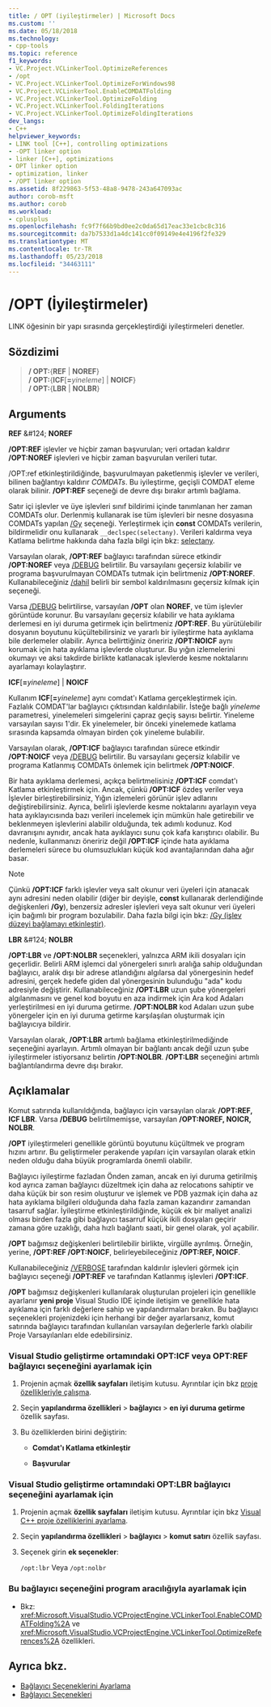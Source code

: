 ```yaml
---
title: / OPT (iyileştirmeler) | Microsoft Docs
ms.custom: ''
ms.date: 05/18/2018
ms.technology:
- cpp-tools
ms.topic: reference
f1_keywords:
- VC.Project.VCLinkerTool.OptimizeReferences
- /opt
- VC.Project.VCLinkerTool.OptimizeForWindows98
- VC.Project.VCLinkerTool.EnableCOMDATFolding
- VC.Project.VCLinkerTool.OptimizeFolding
- VC.Project.VCLinkerTool.FoldingIterations
- VC.Project.VCLinkerTool.OptimizeFoldingIterations
dev_langs:
- C++
helpviewer_keywords:
- LINK tool [C++], controlling optimizations
- -OPT linker option
- linker [C++], optimizations
- OPT linker option
- optimization, linker
- /OPT linker option
ms.assetid: 8f229863-5f53-48a8-9478-243a647093ac
author: corob-msft
ms.author: corob
ms.workload:
- cplusplus
ms.openlocfilehash: fc9f7f66b9bd0ee2c0da65d17eac33e1cbc8c316
ms.sourcegitcommit: da7b7533d1a4dc141cc0f09149e4e4196f2fe329
ms.translationtype: MT
ms.contentlocale: tr-TR
ms.lasthandoff: 05/23/2018
ms.locfileid: "34463111"
---
```

# <a name="opt-optimizations"></a>/OPT (İyileştirmeler)

LINK öğesinin bir yapı sırasında gerçekleştirdiği iyileştirmeleri denetler.

## <a name="syntax"></a>Sözdizimi

> **/ OPT:**{**REF** | **NOREF**}<br/>
> **/ OPT:**{**ICF**[**=**_yineleme_] | **NOICF**}<br/>
> **/ OPT:**{**LBR** | **NOLBR**}

## <a name="arguments"></a>Arguments

**REF** &AMP;#124; **NOREF**

**/OPT:REF** işlevler ve hiçbir zaman başvurulan; veri ortadan kaldırır **/OPT:NOREF** işlevleri ve hiçbir zaman başvurulan verileri tutar.

/OPT:ref etkinleştirildiğinde, başvurulmayan paketlenmiş işlevler ve verileri, bilinen bağlantıyı kaldırır *COMDATs*. Bu iyileştirme, geçişli COMDAT eleme olarak bilinir. **/OPT:REF** seçeneği de devre dışı bırakır artımlı bağlama.

Satır içi işlevler ve üye işlevleri sınıf bildirimi içinde tanımlanan her zaman COMDATs olur. Derlenmiş kullanarak ise tüm işlevleri bir nesne dosyasına COMDATs yapılan [/Gy](../../build/reference/gy-enable-function-level-linking.md) seçeneği. Yerleştirmek için **const** COMDATs verilerin, bildirmelidir onu kullanarak `__declspec(selectany)`. Verileri kaldırma veya Katlama belirtme hakkında daha fazla bilgi için bkz: [selectany](../../cpp/selectany.md).

Varsayılan olarak, **/OPT:REF** bağlayıcı tarafından sürece etkindir **/OPT:NOREF** veya [/DEBUG](../../build/reference/debug-generate-debug-info.md) belirtilir. Bu varsayılanı geçersiz kılabilir ve programa başvurulmayan COMDATs tutmak için belirtmeniz **/OPT:NOREF**. Kullanabileceğiniz [/dahil](../../build/reference/include-force-symbol-references.md) belirli bir sembol kaldırılmasını geçersiz kılmak için seçeneği.

Varsa [/DEBUG](../../build/reference/debug-generate-debug-info.md) belirtilirse, varsayılan **/OPT** olan **NOREF**, ve tüm işlevler görüntüde korunur. Bu varsayılanı geçersiz kılabilir ve hata ayıklama derlemesi en iyi duruma getirmek için belirtmeniz **/OPT:REF**. Bu yürütülebilir dosyanın boyutunu küçültebilirsiniz ve yararlı bir iyileştirme hata ayıklama bile derlemeler olabilir. Ayrıca belirttiğiniz öneririz **/OPT:NOICF** aynı korumak için hata ayıklama işlevlerde oluşturur. Bu yığın izlemelerini okumayı ve aksi takdirde birlikte katlanacak işlevlerde kesme noktalarını ayarlamayı kolaylaştırır.

**ICF**\[**=**_yineleme_] &#124; **NOICF**

Kullanım **ICF**\[**=**_yineleme_] aynı comdat'ı Katlama gerçekleştirmek için. Fazlalık COMDAT'lar bağlayıcı çıktısından kaldırılabilir. İsteğe bağlı *yineleme* parametresi, yinelemeleri simgelerini çapraz geçiş sayısı belirtir. Yineleme varsayılan sayısı 1'dir. Ek yinelemeler, bir önceki yinelemede katlama sırasında kapsamda olmayan birden çok yineleme bulabilir.

Varsayılan olarak, **/OPT:ICF** bağlayıcı tarafından sürece etkindir **/OPT:NOICF** veya [/DEBUG](../../build/reference/debug-generate-debug-info.md) belirtilir. Bu varsayılanı geçersiz kılabilir ve programa Katlanmış COMDATs önlemek için belirtmek **/OPT:NOICF**.

Bir hata ayıklama derlemesi, açıkça belirtmelisiniz **/OPT:ICF** comdat'ı Katlama etkinleştirmek için. Ancak, çünkü **/OPT:ICF** özdeş veriler veya İşlevler birleştirebilirsiniz, Yığın izlemeleri görünür işlev adlarını değiştirebilirsiniz. Ayrıca, belirli işlevlerde kesme noktalarını ayarlayın veya hata ayıklayıcısında bazı verileri incelemek için mümkün hale getirebilir ve beklenmeyen işlevlerini alabilir olduğunda, tek adımlı kodunuz. Kod davranışını aynıdır, ancak hata ayıklayıcı sunu çok kafa karıştırıcı olabilir. Bu nedenle, kullanmanızı öneririz değil **/OPT:ICF** içinde hata ayıklama derlemeleri sürece bu olumsuzlukları küçük kod avantajlarından daha ağır basar.

> [!NOTE]
> Çünkü **/OPT:ICF** farklı işlevler veya salt okunur veri üyeleri için atanacak aynı adresini neden olabilir (diğer bir deyişle, **const** kullanarak derlendiğinde değişkenleri **/Gy**), benzersiz adresler işlevleri veya salt okunur veri üyeleri için bağımlı bir program bozulabilir. Daha fazla bilgi için bkz: [/Gy (işlev düzeyi bağlamayı etkinleştir)](../../build/reference/gy-enable-function-level-linking.md).

**LBR** &AMP;#124; **NOLBR**

**/OPT:LBR** ve **/OPT:NOLBR** seçenekleri, yalnızca ARM ikili dosyaları için geçerlidir. Belirli ARM işlemci dal yönergeleri sınırlı aralığa sahip olduğundan bağlayıcı, aralık dışı bir adrese atlandığını algılarsa dal yönergesinin hedef adresini, gerçek hedefe giden dal yönergesinin bulunduğu "ada" kodu adresiyle değiştirir. Kullanabileceğiniz **/OPT:LBR** uzun şube yönergeleri algılanmasını ve genel kod boyutu en aza indirmek için Ara kod Adaları yerleştirilmesi en iyi duruma getirme. **/OPT:NOLBR** kod Adaları uzun şube yönergeler için en iyi duruma getirme karşılaşılan oluşturmak için bağlayıcıya bildirir.

Varsayılan olarak, **/OPT:LBR** artımlı bağlama etkinleştirilmediğinde seçeneğini ayarlayın. Artımlı olmayan bir bağlantı ancak değil uzun şube iyileştirmeler istiyorsanız belirtin **/OPT:NOLBR**. **/OPT:LBR** seçeneğini artımlı bağlantılandırma devre dışı bırakır.

## <a name="remarks"></a>Açıklamalar

Komut satırında kullanıldığında, bağlayıcı için varsayılan olarak **/OPT:REF, ICF LBR**. Varsa **/DEBUG** belirtilmemişse, varsayılan **/OPT:NOREF, NOICR, NOLBR**.

**/OPT** iyileştirmeleri genellikle görüntü boyutunu küçültmek ve program hızını artırır. Bu geliştirmeler perakende yapıları için varsayılan olarak etkin neden olduğu daha büyük programlarda önemli olabilir.

Bağlayıcı iyileştirme fazladan Önden zaman, ancak en iyi duruma getirilmiş kod ayrıca zaman bağlayıcı düzeltmek için daha az relocatıons sahiptir ve daha küçük bir son resim oluşturur ve işlemek ve PDB yazmak için daha az hata ayıklama bilgileri olduğunda daha fazla zaman kazandırır zamandan tasarruf sağlar. İyileştirme etkinleştirildiğinde, küçük ek bir maliyet analizi olması birden fazla gibi bağlayıcı tasarruf küçük ikili dosyaları geçirir zamana göre uzaklığı, daha hızlı bağlantı saati, bir genel olarak, yol açabilir.

**/OPT** bağımsız değişkenleri belirtilebilir birlikte, virgülle ayrılmış. Örneğin, yerine, **/OPT:REF /OPT:NOICF**, belirleyebileceğiniz **/OPT:REF, NOICF**.

Kullanabileceğiniz [/VERBOSE](../../build/reference/verbose-print-progress-messages.md) tarafından kaldırılır işlevleri görmek için bağlayıcı seçeneği **/OPT:REF** ve tarafından Katlanmış işlevleri **/OPT:ICF**.

**/OPT** bağımsız değişkenleri kullanılarak oluşturulan projeleri için genellikle ayarlanır **yeni proje** Visual Studio IDE içinde iletişim ve genellikle hata ayıklama için farklı değerlere sahip ve yapılandırmaları bırakın. Bu bağlayıcı seçenekleri projenizdeki için herhangi bir değer ayarlarsanız, komut satırında bağlayıcı tarafından kullanılan varsayılan değerlerle farklı olabilir Proje Varsayılanları elde edebilirsiniz.

### <a name="to-set-the-opticf-or-optref-linker-option-in-the-visual-studio-development-environment"></a>Visual Studio geliştirme ortamındaki OPT:ICF veya OPT:REF bağlayıcı seçeneğini ayarlamak için

1. Projenin açmak **özellik sayfaları** iletişim kutusu. Ayrıntılar için bkz [proje özellikleriyle çalışma](../../ide/working-with-project-properties.md).

1. Seçin **yapılandırma özellikleri** > **bağlayıcı** > **en iyi duruma getirme** özellik sayfası.

1. Bu özelliklerden birini değiştirin:

   - **Comdat'ı Katlama etkinleştir**

   - **Başvurular**

### <a name="to-set-the-optlbr-linker-option-in-the-visual-studio-development-environment"></a>Visual Studio geliştirme ortamındaki OPT:LBR bağlayıcı seçeneğini ayarlamak için

1. Projenin açmak **özellik sayfaları** iletişim kutusu. Ayrıntılar için bkz [Visual C++ proje özelliklerini ayarlama](../../ide/working-with-project-properties.md).

1. Seçin **yapılandırma özellikleri** > **bağlayıcı** > **komut satırı** özellik sayfası.

1. Seçenek girin **ek seçenekler**:

   `/opt:lbr` Veya `/opt:nolbr`

### <a name="to-set-this-linker-option-programmatically"></a>Bu bağlayıcı seçeneğini program aracılığıyla ayarlamak için

- Bkz: <xref:Microsoft.VisualStudio.VCProjectEngine.VCLinkerTool.EnableCOMDATFolding%2A> ve <xref:Microsoft.VisualStudio.VCProjectEngine.VCLinkerTool.OptimizeReferences%2A> özellikleri.

## <a name="see-also"></a>Ayrıca bkz.

- [Bağlayıcı Seçeneklerini Ayarlama](../../build/reference/setting-linker-options.md)
- [Bağlayıcı Seçenekleri](../../build/reference/linker-options.md)
